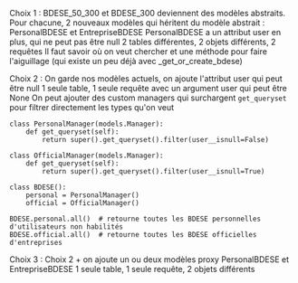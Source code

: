 Choix 1 :
BDESE_50_300 et BDESE_300 deviennent des modèles abstraits.
Pour chacune, 2 nouveaux modèles qui héritent du modèle abstrait : PersonalBDESE et EntrepriseBDESE
PersonalBDESE a un attribut user en plus, qui ne peut pas être null
2 tables différentes, 2 objets différents, 2 requêtes
Il faut savoir où on veut chercher et une méthode pour faire l'aiguillage (qui existe un peu déjà avec _get_or_create_bdese)

Choix 2 :
On garde nos modèles actuels, on ajoute l'attribut user qui peut être null
1 seule table, 1 seule requête avec un argument user qui peut être None
On peut ajouter des custom managers qui surchargent `get_queryset` pour filtrer directement les types qu'on veut
```
class PersonalManager(models.Manager):
    def get_queryset(self):
        return super().get_queryset().filter(user__isnull=False)

class OfficialManager(models.Manager):
    def get_queryset(self):
        return super().get_queryset().filter(user__isnull=True)

class BDESE():
    personal = PersonalManager()
    official = OfficialManager()

BDESE.personal.all()  # retourne toutes les BDESE personnelles d'utilisateurs non habilités
BDESE.official.all()  # retourne toutes les BDESE officielles d'entreprises
```

Choix 3 :
Choix 2 + on ajoute un ou deux modèles proxy PersonalBDESE et EntrepriseBDESE
1 seule table, 1 seule requête, 2 objets différents
